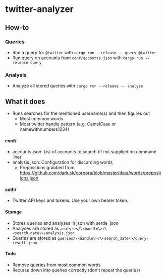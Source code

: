 # twitter-analyzer

## How-to
### Queries
- Run a query for `@twitter` with `cargo run --release -- query @twitter`
- Run query on accounts from `conf/accounts.json` with `cargo run --release query`
### Analysis
- Analyze all stored queries with `cargo run --release -- analyze`

## What it does
- Runs searches for the mentioned username(s) and then figures out
  - Most common words  
  - Most twitter handle pattern (e.g. CamelCase or namewithnumbers1234)

#### conf/
- accounts.json: List of accounts to search (if not supplied on command line)
- analysis.json: Configuration for discarding words
  - Prepositions grabbed from https://github.com/dariusk/corpora/blob/master/data/words/prepositions.json

#### auth/
- Twitter API keys and tokens. Use your own bearer token.

#### Storage
- Stores queries and analyses in json with serde_json
- Analyses are stored as `analyses/\<handle\>/\<search_date\>/analysis.json`
- Queries are stored as `queries/\<handle\>/\<search_date\>/query-result.json`


#### Todo
- Remove queries from most common words
- Recurse down into queries correctly (don't repeat the queries)